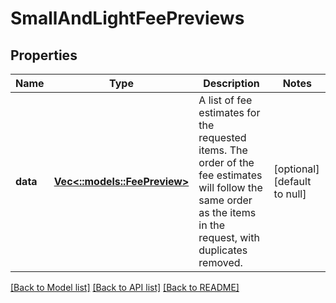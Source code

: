 # SmallAndLightFeePreviews

## Properties
Name | Type | Description | Notes
------------ | ------------- | ------------- | -------------
**data** | [**Vec<::models::FeePreview>**](FeePreview.md) | A list of fee estimates for the requested items. The order of the fee estimates will follow the same order as the items in the request, with duplicates removed. | [optional] [default to null]

[[Back to Model list]](../README.md#documentation-for-models) [[Back to API list]](../README.md#documentation-for-api-endpoints) [[Back to README]](../README.md)


